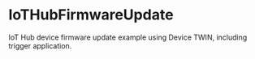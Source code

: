 # IoTHubFirmwareUpdate
IoT Hub device firmware update example using Device TWIN, including trigger application.

